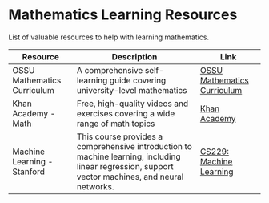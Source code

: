 # **Mathematics Learning Resources**

List of valuable resources to help with learning mathematics.

| **Resource**                                              | **Description**                                                                        | **Link**                                                               |
|-----------------------------------------------------------|----------------------------------------------------------------------------------------|------------------------------------------------------------------------|
| OSSU Mathematics Curriculum                               | A comprehensive self-learning guide covering university-level mathematics              | [OSSU Mathematics Curriculum](https://github.com/ossu/math)             |
| Khan Academy - Math                                       | Free, high-quality videos and exercises covering a wide range of math topics            | [Khan Academy](https://www.khanacademy.org/math) |
| Machine Learning - Stanford                    | This course provides a comprehensive introduction to machine learning, including linear regression, support vector machines, and neural networks. | [CS229: Machine Learning](https://cs229.stanford.edu/lectures-spring2022/main_notes.pdf) |
